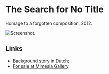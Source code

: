 # The Search for No Title

Homage to a forgotten composition, 2012.

![Screenshot.](https://netplasticism.com/images/screenshot-1024x768-122.jpg)

## Links

* [Background story in Dutch](https://www.linkedin.com/feed/update/urn:li:activity:6891047567921082368/);
* [For sale at Mimesia Gallery](https://mimesia.gallery/artworks/5).
